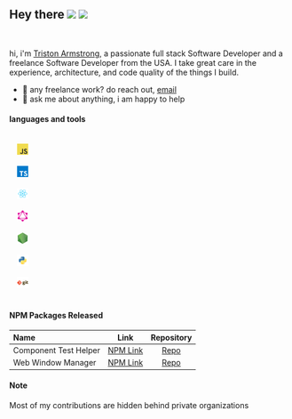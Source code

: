 ## Hey there <img src="https://media.giphy.com/media/hvRJCLFzcasrR4ia7z/giphy.gif" height="25px"> ![](https://komarev.com/ghpvc/?username=Tarmstrong95&label=Profile%20views&color=0e75b6&style=flat)

<br/>

hi, i'm [Triston Armstrong](https://tristonarmstrong.com), a passionate full stack Software Developer and a freelance Software Developer from the USA. I take great care in the experience, architecture, and code quality of the things I build.

  
- 💼 any freelance work? do reach out, [email](mailto:triston95strong@gmail.com)
- 💬 ask me about anything, i am happy to help

#### languages and tools 

<code>
  <img height="20" src="https://raw.githubusercontent.com/github/explore/80688e429a7d4ef2fca1e82350fe8e3517d3494d/topics/javascript/javascript.png">

  <img height="20" src="https://raw.githubusercontent.com/github/explore/80688e429a7d4ef2fca1e82350fe8e3517d3494d/topics/typescript/typescript.png">

  <img height="20" src="https://raw.githubusercontent.com/github/explore/80688e429a7d4ef2fca1e82350fe8e3517d3494d/topics/react/react.png">

  <img height="20" src="https://raw.githubusercontent.com/github/explore/5c058a388828bb5fde0bcafd4bc867b5bb3f26f3/topics/graphql/graphql.png">

  <img height="20" src="https://raw.githubusercontent.com/github/explore/80688e429a7d4ef2fca1e82350fe8e3517d3494d/topics/nodejs/nodejs.png">

  <img height="20" src="https://raw.githubusercontent.com/github/explore/80688e429a7d4ef2fca1e82350fe8e3517d3494d/topics/python/python.png">

  <img height="20" src="https://raw.githubusercontent.com/github/explore/80688e429a7d4ef2fca1e82350fe8e3517d3494d/topics/git/git.png">
</code>

<br/>

#### NPM Packages Released

| Name | Link | Repository |
| :----------- | :-----------: | :------------: |
| Component Test Helper | [NPM Link](https://www.npmjs.com/package/component-test-helper) | [Repo](https://github.com/Tarmstrong95/component-test-helper#readme) |
| Web Window Manager | [NPM Link](https://www.npmjs.com/package/web-window-manager) | [Repo](https://github.com/Tarmstrong95/WebWindowManager#readme) |

#### Note
  Most of my contributions are hidden behind private organizations
